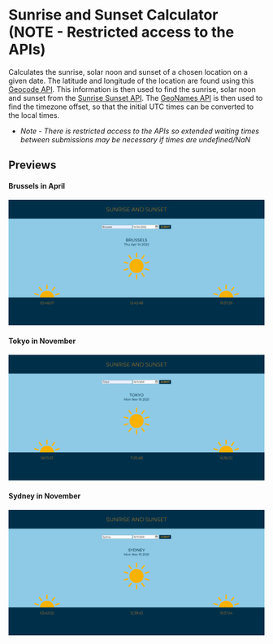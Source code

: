 # Sunrise and Sunset Calculator (NOTE - Restricted access to the APIs)

Calculates the sunrise, solar noon and sunset of a chosen location on a given date. The latitude and longitude of the location are found using this [Geocode API](https://geocode.xyz/api). This information is then used to find the sunrise, solar noon and sunset from the [Sunrise Sunset API](https://sunrise-sunset.org/api). The [GeoNames API](http://www.geonames.org/export/web-services.html) is then used to find the timezone offset, so that the initial UTC times can be converted to the local times.

- *Note - There is restricted access to the APIs so extended waiting times between submissions may be necessary if times are undefined/NaN*

## Previews

#### Brussels in April
![Brussels](Images/brussels.png)

#### Tokyo in November
![Tokyo](Images/tokyo.png)

#### Sydney in November
![Sydney](Images/sydney.png)